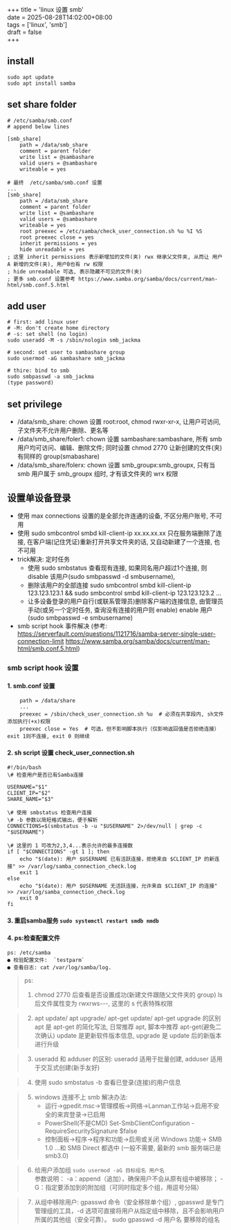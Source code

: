 +++
title = 'linux 设置 smb'  
date = 2025-08-28T14:02:00+08:00  
tags = ['linux', 'smb']  
draft = false  
+++


## install
```
sudo apt update
sudo apt install samba
```

## set share folder
```
# /etc/samba/smb.conf
# append below lines

[smb_share]
	path = /data/smb_share
	comment = parent folder
	write list = @sambashare
	valid users = @sambashare
	writeable = yes
```

```
# 最终  /etc/samba/smb.conf 设置
...
[smb_share]
	path = /data/smb_share
	comment = parent folder
	write list = @sambashare
	valid users = @sambashare
	writeable = yes
	root preexec = /etc/samba/check_user_connection.sh %u %I %S
	root preexec close = yes
	inherit permissions = yes
	hide unreadable = yes
; 这里 inherit permissions 表示新增加的文件(夹) rwx 继承父文件夹, 从而让 用户A 新增的文件(夹), 用户B也有 rw 权限
; hide unreadable 可选, 表示隐藏不可见的文件(夹)
; 更多 smb.conf 设置参考 https://www.samba.org/samba/docs/current/man-html/smb.conf.5.html
```


## add user
```
# first: add linux user
# -M: don't create home directory
# -s: set shell (no login)
sudo useradd -M -s /sbin/nologin smb_jackma

# second: set user to sambashare group
sudo usermod -aG sambashare smb_jackma

# thire: bind to smb
sudo smbpasswd -a smb_jackma
(type password)
```

## set privilege
- /data/smb_share: chown 设置 root:root, chmod rwxr-xr-x, 让用户可访问, 子文件夹不允许用户删除、更名等
- /data/smb_share/foler1: chown 设置 sambashare:sambashare, 所有 smb 用户均可访问、编辑、删除文件; 同时设置 chmod 2770 让新创建的文件(夹)有同样的 group(smabashare)
- /data/smb_share/folerx: chown 设置 smb_groupx:smb_groupx, 只有当 smb 用户属于 smb_groupx 组时, 才有该文件夹的 wrx 权限

## 设置单设备登录
- 使用 max connections 设置的是全部允许连通的设备, 不区分用户账号, 不可用
- 使用 sudo smbcontrol smbd kill-client-ip xx.xx.xx.xx 只在服务端删除了连接, 在客户端(记住凭证)重新打开共享文件夹的话, 又自动新建了一个连接, 也不可用
- trick解决: 定时任务
    - 使用 sudo smbstatus 查看现有连接, 如果同名用户超过1个连接, 则 disable 该用户(sudo smbpasswd -d smbusername),
    - 删除该用户的全部连接 sudo smbcontrol smbd kill-client-ip 123.123.123.1 && sudo smbcontrol smbd kill-client-ip 123.123.123.2 ...
    - 让多设备登录的用户自行(或联系管理员)删除客户端的连接信息, 由管理员手动(或另一个定时任务, 查询没有连接的用户则 enable) enable 用户(sudo smbpasswd -e smbusername)
- smb script hook 事件解决 (参考: https://serverfault.com/questions/1121716/samba-server-single-user-connection-limit
https://www.samba.org/samba/docs/current/man-html/smb.conf.5.html)

### smb script hook 设置
#### 1. smb.conf 设置
```[myshare]  # 具体共享名称
    path = /data/share
    ...
    preexec = /sbin/check_user_connection.sh %u  # 必须在共享段内, sh文件添加执行(+x)权限
    preexec close = Yes  # 可选，但不影响脚本执行（仅影响返回值是否拒绝连接）exit 1则不连接, exit 0 则继续
```
#### 2. sh script 设置 check_user_connection.sh
```
#!/bin/bash
\# 检查用户是否已有Samba连接

USERNAME="$1"
CLIENT_IP="$2"
SHARE_NAME="$3"

\# 使用 smbstatus 检查用户连接
\# -b 参数以简短格式输出，便于解析
CONNECTIONS=$(smbstatus -b -u "$USERNAME" 2>/dev/null | grep -c "$USERNAME")

\# 这里的 1 可改为2,3,4...表示允许的最多连接数
if [ "$CONNECTIONS" -gt 1 ]; then
    echo "$(date): 用户 $USERNAME 已有活跃连接，拒绝来自 $CLIENT_IP 的新连接" >> /var/log/samba_connection_check.log
    exit 1
else
    echo "$(date): 用户 $USERNAME 无活跃连接，允许来自 $CLIENT_IP 的连接" >> /var/log/samba_connection_check.log
    exit 0
fi
```
#### 3. 重启samba服务 `sudo systemctl restart smdb nmdb`
#### 4. ps:检查配置文件
```
ps: /etc/samba
● 校验配置文件:  `testparm`
● 查看日志: cat /var/log/samba/log.
```


> ps:
> 1. chmod 2770 后查看是否设置成功(新建文件跟随父文件夹的 group)
> ls 后文件属性变为 rwxrws---, 这里的 s 代表特殊权限

> 2. apt update/ apt upgrade/ apt-get update/ apt-get upgrade 的区别
> apt 是 apt-get 的简化写法, 日常推荐 apt, 脚本中推荐 apt-get(避免二次确认)
> update 是更新软件版本信息, upgrade 是 update 后的新版本进行升级

> 3. useradd 和 adduser 的区别:
> useradd 适用于批量创建, adduser 适用于交互式创建(新手友好)

> 4. 使用 sudo smbstatus -b 查看已登录(连接)的用户信息

> 5. windows 连接不上 smb 解决办法:  
>    - 运行->gpedit.msc->管理模板->网络->Lanman工作站->启用不安全的来宾登录->已启用
>    - PowerShell(不是CMD) Set-SmbClientConfiguration -RequireSecuritySignature $false
>    - 控制面板->程序->程序和功能->启用或关闭 Windows 功能-> SMB 1.0 ...和 SMB Direct 都选中  (一般不需要, 最新的 smb 服务端已是 smb3.0)

> 6. 给用户添加组 `sudo usermod -aG 目标组名 用户名`  
> 参数说明：
>    -a：append（追加），确保用户不会从原有组中被移除；
>    -G：指定要添加到的附加组（可同时指定多个组，用逗号分隔）

> 7. 从组中移除用户: gpasswd 命令（安全移除单个组）, gpasswd 是专门管理组的工具，-d 选项可直接将用户从指定组中移除，且不会影响用户所属的其他组（安全可靠）。
>    sudo gpasswd -d 用户名 要移除的组名
